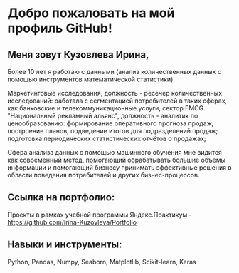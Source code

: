 # Добро пожаловать на мой профиль GitHub!

## Меня зовут Кузовлева Ирина,

Более 10 лет я работаю с данными (анализ количественных данных с помощью инструментов математической статистики). 

Маркетинговые исследования, должность - ресечер количественных исследований: работала с сегментацией потребителей в таких сферах, как банковские и телекоммуникационные услуги, сектор FMCG.
"Национальный рекламный альянс", должность - аналитик по ценообразованию: формирование оперативного прогноза продаж; построение планов, подведение итогов для подразделений продаж; подготовка периодических статистических отчётов о продажах;

Сфера анализа данных с помощью машинного обучения мне видится как современный метод, помогающий обрабатывать большие объемы информации и помогающий бизнесу принимать эффективные решения в области поведения потребителей и других бизнес-процессов.

## Ссылка на портфолио: 
Проекты в рамках учебной программы Яндекс.Практикум - https://github.com/Irina-Kuzovleva/Portfolio

## Навыки и инструменты:

Python, Pandas, Numpy, Seaborn, Matplotlib, Scikit-learn, Keras
